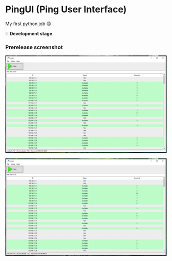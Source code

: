 # PingUI (Ping User Interface)

My first python job 😊

💡 **Development stage**

### Prerelease screenshot

![Image alt](https://github.com/Lifailon/PingUI/blob/rsa/Image/PingUI-0.1.jpg)

![Image alt](https://github.com/Lifailon/PingUI/blob/rsa/Image/PingUI-0.1-Debug-Mode.jpg)
